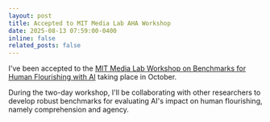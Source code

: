 ```yaml
---
layout: post
title: Accepted to MIT Media Lab AHA Workshop
date: 2025-08-13 07:59:00-0400
inline: false
related_posts: false
---
```


I've been accepted to the [MIT Media Lab Workshop on Benchmarks for Human Flourishing with AI](https://www.media.mit.edu/events/aha-flourishing-workshop/) taking place in October.

During the two-day workshop, I'll be collaborating with other researchers to develop robust benchmarks for evaluating AI's impact on human flourishing, namely comprehension and agency.
